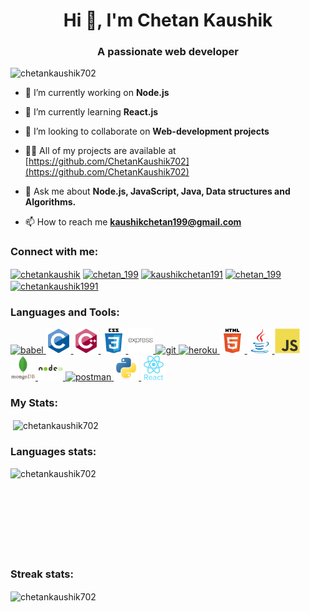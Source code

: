 <h1 align="center">Hi 👋, I'm Chetan Kaushik</h1>
<h3 align="center">A passionate web developer</h3>

<p align="left"> <img src="https://komarev.com/ghpvc/?username=chetankaushik702&label=Profile%20views&color=0e75b6&style=flat" alt="chetankaushik702" /> </p>

- 🔭 I’m currently working on **Node.js**

- 🌱 I’m currently learning **React.js**

- 👯 I’m looking to collaborate on **Web-development projects**

- 👨‍💻 All of my projects are available at [https://github.com/ChetanKaushik702](https://github.com/ChetanKaushik702)

- 💬 Ask me about **Node.js, JavaScript, Java, Data structures and Algorithms.**

- 📫 How to reach me **kaushikchetan199@gmail.com**

<h3 align="left">Connect with me:</h3>
<p align="left">
<a href="https://linkedin.com/in/chetankaushik" target="blank"><img align="center" src="https://raw.githubusercontent.com/rahuldkjain/github-profile-readme-generator/master/src/images/icons/Social/linked-in-alt.svg" alt="chetankaushik" height="30" width="40" /></a>
<a href="https://www.codechef.com/users/chetan_199" target="blank"><img align="center" src="https://cdn.jsdelivr.net/npm/simple-icons@3.1.0/icons/codechef.svg" alt="chetan_199" height="30" width="40" /></a>
<a href="https://www.hackerrank.com/kaushikchetan191" target="blank"><img align="center" src="https://raw.githubusercontent.com/rahuldkjain/github-profile-readme-generator/master/src/images/icons/Social/hackerrank.svg" alt="kaushikchetan191" height="30" width="40" /></a>
<a href="https://www.leetcode.com/chetan_199" target="blank"><img align="center" src="https://raw.githubusercontent.com/rahuldkjain/github-profile-readme-generator/master/src/images/icons/Social/leet-code.svg" alt="chetan_199" height="30" width="40" /></a>
<a href="https://auth.geeksforgeeks.org/user/chetankaushik1991" target="blank"><img align="center" src="https://raw.githubusercontent.com/rahuldkjain/github-profile-readme-generator/master/src/images/icons/Social/geeks-for-geeks.svg" alt="chetankaushik1991" height="30" width="40" /></a>
</p>

<h3 align="left">Languages and Tools:</h3>
<p align="left"> <a href="https://babeljs.io/" target="_blank" rel="noreferrer"> <img src="https://www.vectorlogo.zone/logos/babeljs/babeljs-icon.svg" alt="babel" width="40" height="40"/> </a> <a href="https://www.cprogramming.com/" target="_blank" rel="noreferrer"> <img src="https://raw.githubusercontent.com/devicons/devicon/master/icons/c/c-original.svg" alt="c" width="40" height="40"/> </a> <a href="https://www.w3schools.com/cpp/" target="_blank" rel="noreferrer"> <img src="https://raw.githubusercontent.com/devicons/devicon/master/icons/cplusplus/cplusplus-original.svg" alt="cplusplus" width="40" height="40"/> </a> <a href="https://www.w3schools.com/css/" target="_blank" rel="noreferrer"> <img src="https://raw.githubusercontent.com/devicons/devicon/master/icons/css3/css3-original-wordmark.svg" alt="css3" width="40" height="40"/> </a> <a href="https://expressjs.com" target="_blank" rel="noreferrer"> <img src="https://raw.githubusercontent.com/devicons/devicon/master/icons/express/express-original-wordmark.svg" alt="express" width="40" height="40"/> </a> <a href="https://git-scm.com/" target="_blank" rel="noreferrer"> <img src="https://www.vectorlogo.zone/logos/git-scm/git-scm-icon.svg" alt="git" width="40" height="40"/> </a> <a href="https://heroku.com" target="_blank" rel="noreferrer"> <img src="https://www.vectorlogo.zone/logos/heroku/heroku-icon.svg" alt="heroku" width="40" height="40"/> </a> <a href="https://www.w3.org/html/" target="_blank" rel="noreferrer"> <img src="https://raw.githubusercontent.com/devicons/devicon/master/icons/html5/html5-original-wordmark.svg" alt="html5" width="40" height="40"/> </a> <a href="https://www.java.com" target="_blank" rel="noreferrer"> <img src="https://raw.githubusercontent.com/devicons/devicon/master/icons/java/java-original.svg" alt="java" width="40" height="40"/> </a> <a href="https://developer.mozilla.org/en-US/docs/Web/JavaScript" target="_blank" rel="noreferrer"> <img src="https://raw.githubusercontent.com/devicons/devicon/master/icons/javascript/javascript-original.svg" alt="javascript" width="40" height="40"/> </a> <a href="https://www.mongodb.com/" target="_blank" rel="noreferrer"> <img src="https://raw.githubusercontent.com/devicons/devicon/master/icons/mongodb/mongodb-original-wordmark.svg" alt="mongodb" width="40" height="40"/> </a> <a href="https://nodejs.org" target="_blank" rel="noreferrer"> <img src="https://raw.githubusercontent.com/devicons/devicon/master/icons/nodejs/nodejs-original-wordmark.svg" alt="nodejs" width="40" height="40"/> </a> <a href="https://postman.com" target="_blank" rel="noreferrer"> <img src="https://www.vectorlogo.zone/logos/getpostman/getpostman-icon.svg" alt="postman" width="40" height="40"/> </a> <a href="https://www.python.org" target="_blank" rel="noreferrer"> <img src="https://raw.githubusercontent.com/devicons/devicon/master/icons/python/python-original.svg" alt="python" width="40" height="40"/> </a> <a href="https://reactjs.org/" target="_blank" rel="noreferrer"> <img src="https://raw.githubusercontent.com/devicons/devicon/master/icons/react/react-original-wordmark.svg" alt="react" width="40" height="40"/> </a> </p>

<h3 align="left">My Stats:</h3>
<p>&nbsp;<img align="center" src="https://github-readme-stats.vercel.app/api?username=chetankaushik702&show_icons=true&locale=en&theme=radical" alt="chetankaushik702" /></p>

<h3 align="left">Languages stats:</h3>
<p><img align="left" src="https://github-readme-stats.vercel.app/api/top-langs?username=chetankaushik702&show_icons=true&locale=en&layout=compact&theme=radical&show_icons=true" alt="chetankaushik702" /></p>
<br></br>
<br></br>
<br></br>
<br></br>
<h3 align="left">Streak stats:</h3>
<p><img align="center" src="https://github-readme-streak-stats.herokuapp.com/?user=chetankaushik702&theme=radical&show_icons=true" alt="chetankaushik702" /></p>
